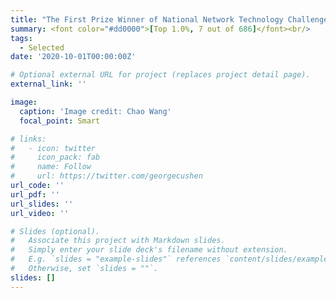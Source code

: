 ```yaml
---
title: "The First Prize Winner of National Network Technology Challenge in Computer Competition"
summary: <font color="#dd0000">[Top 1.0%, 7 out of 686]</font><br/>
tags:
  - Selected
date: '2020-10-01T00:00:00Z'

# Optional external URL for project (replaces project detail page).
external_link: ''

image:
  caption: 'Image credit: Chao Wang'
  focal_point: Smart

# links:
#   - icon: twitter
#     icon_pack: fab
#     name: Follow
#     url: https://twitter.com/georgecushen
url_code: ''
url_pdf: ''
url_slides: ''
url_video: ''

# Slides (optional).
#   Associate this project with Markdown slides.
#   Simply enter your slide deck's filename without extension.
#   E.g. `slides = "example-slides"` references `content/slides/example-slides.md`.
#   Otherwise, set `slides = ""`.
slides: []
---
```

